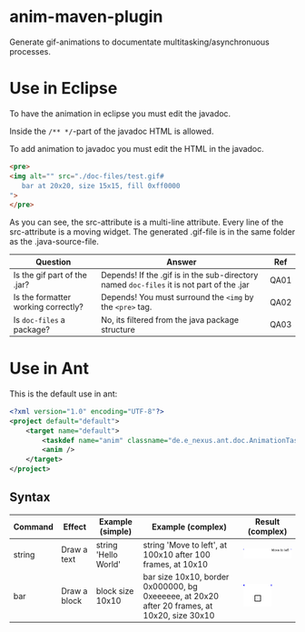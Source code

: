# anim-maven-plugin
Generate gif-animations to documentate multitasking/asynchronuous processes.

# Use in Eclipse
To have the animation in eclipse you must edit the javadoc.

Inside the `/** */`-part of the javadoc HTML is allowed.

To add animation to javadoc you must edit the HTML in the javadoc.

```html
<pre>
<img alt="" src="./doc-files/test.gif#
   bar at 20x20, size 15x15, fill 0xff0000
">
</pre>
```
As you can see, the src-attribute is a multi-line attribute. Every line of the src-attribute is a moving widget. The generated .gif-file is in the same folder as the .java-source-file.

| Question                            | Answer                                                                                    | Ref  |
| ----------------------------------- | ----------------------------------------------------------------------------------------- | ---- |
| Is the gif part of the .jar?        | Depends! If the .gif is in the sub-directory named `doc-files` it is not part of the .jar | QA01 |
| Is the formatter working correctly? | Depends! You must surround the `<img` by the `<pre>` tag.                                 | QA02 |
| Is `doc-files` a package?           | No, its filtered from the java package structure                                          | QA03 |

# Use in Ant

This is the default use in ant:
```xml
<?xml version="1.0" encoding="UTF-8"?>
<project default="default">
	<target name="default">
		<taskdef name="anim" classname="de.e_nexus.ant.doc.AnimationTask" classpath="<anim-maven-plugin-0.0.1-SNAPSHOT.jar>" />
		<anim />
	</target>
</project>
```

## Syntax

| Command| Effect      | Example (simple)     | Example (complex)                                           | Result (complex) |
| ------ | ----------- | -------------------- | ----------------------------------------------------------- | ---------------- |
| string | Draw a text | string 'Hello World' | string 'Move to left', at 100x10 after 100 frames, at 10x10 | ![x](src/main/site/string-animate.gif) |
| bar    | Draw a block| block size 10x10     | bar size 10x10, border 0x000000, bg 0xeeeeee, at 20x20 after 20 frames, at 10x20, size 30x10 | ![x](src/main/site/bar-animate.gif) |
